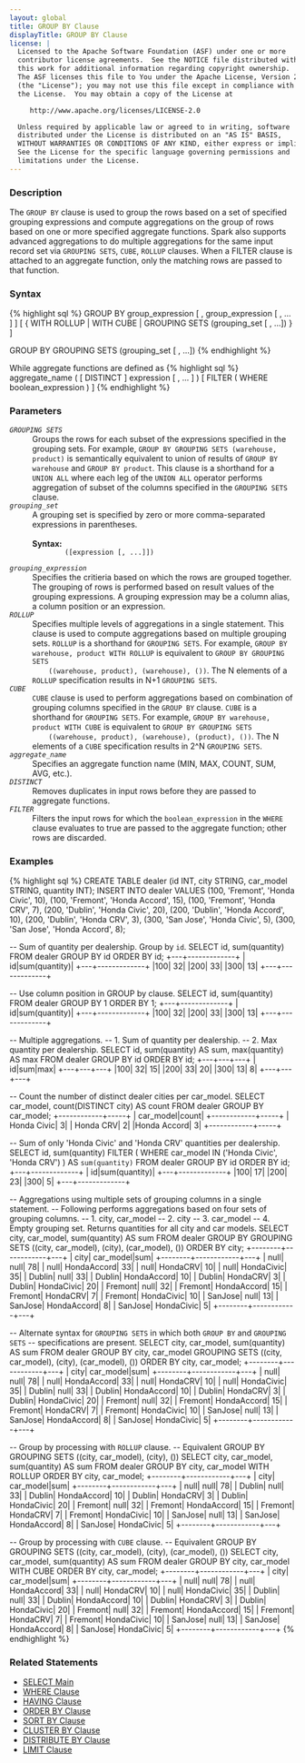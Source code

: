 ```yaml
---
layout: global
title: GROUP BY Clause
displayTitle: GROUP BY Clause
license: |
  Licensed to the Apache Software Foundation (ASF) under one or more
  contributor license agreements.  See the NOTICE file distributed with
  this work for additional information regarding copyright ownership.
  The ASF licenses this file to You under the Apache License, Version 2.0
  (the "License"); you may not use this file except in compliance with
  the License.  You may obtain a copy of the License at

     http://www.apache.org/licenses/LICENSE-2.0

  Unless required by applicable law or agreed to in writing, software
  distributed under the License is distributed on an "AS IS" BASIS,
  WITHOUT WARRANTIES OR CONDITIONS OF ANY KIND, either express or implied.
  See the License for the specific language governing permissions and
  limitations under the License.
---
```


### Description

The <code>GROUP BY</code> clause is used to group the rows based on a set of specified grouping expressions and compute aggregations on
the group of rows based on one or more specified aggregate functions. Spark also supports advanced aggregations to do multiple
aggregations for the same input record set via `GROUPING SETS`, `CUBE`, `ROLLUP` clauses.
When a FILTER clause is attached to an aggregate function, only the matching rows are passed to that function.

### Syntax

{% highlight sql %}
GROUP BY group_expression [ , group_expression [ , ... ] ]
    [ { WITH ROLLUP | WITH CUBE | GROUPING SETS (grouping_set [ , ...]) } ]

GROUP BY GROUPING SETS (grouping_set [ , ...])
{% endhighlight %}

While aggregate functions are defined as
{% highlight sql %}
aggregate_name ( [ DISTINCT ] expression [ , ... ] ) [ FILTER ( WHERE boolean_expression ) ]
{% endhighlight %}

### Parameters

<dl>
  <dt><code><em>GROUPING SETS</em></code></dt>
  <dd>
    Groups the rows for each subset of the expressions specified in the grouping sets. For example,
    <code>GROUP BY GROUPING SETS (warehouse, product)</code> is semantically equivalent
    to union of results of <code>GROUP BY warehouse</code> and <code>GROUP BY product</code>. This clause
    is a shorthand for a <code>UNION ALL</code> where each leg of the <code>UNION ALL</code>
    operator performs aggregation of subset of the columns specified in the <code>GROUPING SETS</code> clause.
  </dd>
  <dt><code><em>grouping_set</em></code></dt>
  <dd>
    A grouping set is specified by zero or more comma-separated expressions in parentheses.<br><br>
    <b>Syntax:</b>
      <code>
        ([expression [, ...]])
      </code>
  </dd>
  <dt><code><em>grouping_expression</em></code></dt>
  <dd>
    Specifies the critieria based on which the rows are grouped together. The grouping of rows is performed based on
    result values of the grouping expressions. A grouping expression may be a column alias, a column position
    or an expression.
  </dd>
  <dt><code><em>ROLLUP</em></code></dt>
  <dd>
    Specifies multiple levels of aggregations in a single statement. This clause is used to compute aggregations
    based on multiple grouping sets. <code>ROLLUP</code> is a shorthand for <code>GROUPING SETS</code>. For example,
    <code>GROUP BY warehouse, product WITH ROLLUP</code> is equivalent to <code>GROUP BY GROUPING SETS
    ((warehouse, product), (warehouse), ())</code>.
    The N elements of a <code>ROLLUP</code> specification results in N+1 <code>GROUPING SETS</code>.
  </dd>
  <dt><code><em>CUBE</em></code></dt>
  <dd>
    <code>CUBE</code> clause is used to perform aggregations based on combination of grouping columns specified in the
    <code>GROUP BY</code> clause. <code>CUBE</code> is a shorthand for <code>GROUPING SETS</code>. For example,
    <code>GROUP BY warehouse, product WITH CUBE</code> is equivalent to <code>GROUP BY GROUPING SETS
    ((warehouse, product), (warehouse), (product), ())</code>.
    The N elements of a <code>CUBE</code> specification results in 2^N <code>GROUPING SETS</code>.
  </dd>
  <dt><code><em>aggregate_name</em></code></dt>
  <dd>
    Specifies an aggregate function name (MIN, MAX, COUNT, SUM, AVG, etc.).
  </dd>
  <dt><code><em>DISTINCT</em></code></dt>
  <dd>
    Removes duplicates in input rows before they are passed to aggregate functions.
  </dd>
  <dt><code><em>FILTER</em></code></dt>
  <dd>
    Filters the input rows for which the <code>boolean_expression</code> in the <code>WHERE</code> clause evaluates
    to true are passed to the aggregate function; other rows are discarded.
  </dd>
</dl>

### Examples

{% highlight sql %}
CREATE TABLE dealer (id INT, city STRING, car_model STRING, quantity INT);
INSERT INTO dealer VALUES
    (100, 'Fremont', 'Honda Civic', 10),
    (100, 'Fremont', 'Honda Accord', 15),
    (100, 'Fremont', 'Honda CRV', 7),
    (200, 'Dublin', 'Honda Civic', 20),
    (200, 'Dublin', 'Honda Accord', 10),
    (200, 'Dublin', 'Honda CRV', 3),
    (300, 'San Jose', 'Honda Civic', 5),
    (300, 'San Jose', 'Honda Accord', 8);

-- Sum of quantity per dealership. Group by `id`.
SELECT id, sum(quantity) FROM dealer GROUP BY id ORDER BY id;
+---+-------------+
| id|sum(quantity)|
+---+-------------+
|100|           32|
|200|           33|
|300|           13|
+---+-------------+

-- Use column position in GROUP by clause.
SELECT id, sum(quantity) FROM dealer GROUP BY 1 ORDER BY 1;
+---+-------------+
| id|sum(quantity)|
+---+-------------+
|100|           32|
|200|           33|
|300|           13|
+---+-------------+

-- Multiple aggregations.
-- 1. Sum of quantity per dealership.
-- 2. Max quantity per dealership.
SELECT id, sum(quantity) AS sum, max(quantity) AS max FROM dealer GROUP BY id ORDER BY id;
+---+---+---+
| id|sum|max|
+---+---+---+
|100| 32| 15|
|200| 33| 20|
|300| 13|  8|
+---+---+---+

-- Count the number of distinct dealer cities per car_model.
SELECT car_model, count(DISTINCT city) AS count FROM dealer GROUP BY car_model;
+------------+-----+
|   car_model|count|
+------------+-----+
| Honda Civic|    3|
|   Honda CRV|    2|
|Honda Accord|    3|
+------------+-----+

-- Sum of only 'Honda Civic' and 'Honda CRV' quantities per dealership.
SELECT id, sum(quantity) FILTER (
            WHERE car_model IN ('Honda Civic', 'Honda CRV')
        ) AS `sum(quantity)` FROM dealer
    GROUP BY id ORDER BY id;
+---+-------------+
| id|sum(quantity)|
+---+-------------+
|100|           17|
|200|           23|
|300|            5|
+---+-------------+

-- Aggregations using multiple sets of grouping columns in a single statement.
-- Following performs aggregations based on four sets of grouping columns.
-- 1. city, car_model
-- 2. city
-- 3. car_model
-- 4. Empty grouping set. Returns quantities for all city and car models.
SELECT city, car_model, sum(quantity) AS sum FROM dealer
    GROUP BY GROUPING SETS ((city, car_model), (city), (car_model), ())
    ORDER BY city;
+--------+------------+---+
|    city|   car_model|sum|
+--------+------------+---+
|    null|        null| 78|
|    null| HondaAccord| 33|
|    null|    HondaCRV| 10|
|    null|  HondaCivic| 35|
|  Dublin|        null| 33|
|  Dublin| HondaAccord| 10|
|  Dublin|    HondaCRV|  3|
|  Dublin|  HondaCivic| 20|
| Fremont|        null| 32|
| Fremont| HondaAccord| 15|
| Fremont|    HondaCRV|  7|
| Fremont|  HondaCivic| 10|
| SanJose|        null| 13|
| SanJose| HondaAccord|  8|
| SanJose|  HondaCivic|  5|
+--------+------------+---+

-- Alternate syntax for `GROUPING SETS` in which both `GROUP BY` and `GROUPING SETS`
-- specifications are present.
SELECT city, car_model, sum(quantity) AS sum FROM dealer
    GROUP BY city, car_model GROUPING SETS ((city, car_model), (city), (car_model), ())
    ORDER BY city, car_model;
+--------+------------+---+
|    city|   car_model|sum|
+--------+------------+---+
|    null|        null| 78|
|    null| HondaAccord| 33|
|    null|    HondaCRV| 10|
|    null|  HondaCivic| 35|
|  Dublin|        null| 33|
|  Dublin| HondaAccord| 10|
|  Dublin|    HondaCRV|  3|
|  Dublin|  HondaCivic| 20|
| Fremont|        null| 32|
| Fremont| HondaAccord| 15|
| Fremont|    HondaCRV|  7|
| Fremont|  HondaCivic| 10|
| SanJose|        null| 13|
| SanJose| HondaAccord|  8|
| SanJose|  HondaCivic|  5|
+--------+------------+---+

-- Group by processing with `ROLLUP` clause.
-- Equivalent GROUP BY GROUPING SETS ((city, car_model), (city), ())
SELECT city, car_model, sum(quantity) AS sum FROM dealer
    GROUP BY city, car_model WITH ROLLUP
    ORDER BY city, car_model;
+--------+------------+---+
|    city|   car_model|sum|
+--------+------------+---+
|    null|        null| 78|
|  Dublin|        null| 33|
|  Dublin| HondaAccord| 10|
|  Dublin|    HondaCRV|  3|
|  Dublin|  HondaCivic| 20|
| Fremont|        null| 32|
| Fremont| HondaAccord| 15|
| Fremont|    HondaCRV|  7|
| Fremont|  HondaCivic| 10|
| SanJose|        null| 13|
| SanJose| HondaAccord|  8|
| SanJose|  HondaCivic|  5|
+--------+------------+---+

-- Group by processing with `CUBE` clause.
-- Equivalent GROUP BY GROUPING SETS ((city, car_model), (city), (car_model), ())
SELECT city, car_model, sum(quantity) AS sum FROM dealer
    GROUP BY city, car_model WITH CUBE
    ORDER BY city, car_model;
+--------+------------+---+
|    city|   car_model|sum|
+--------+------------+---+
|    null|        null| 78|
|    null| HondaAccord| 33|
|    null|    HondaCRV| 10|
|    null|  HondaCivic| 35|
|  Dublin|        null| 33|
|  Dublin| HondaAccord| 10|
|  Dublin|    HondaCRV|  3|
|  Dublin|  HondaCivic| 20|
| Fremont|        null| 32|
| Fremont| HondaAccord| 15|
| Fremont|    HondaCRV|  7|
| Fremont|  HondaCivic| 10|
| SanJose|        null| 13|
| SanJose| HondaAccord|  8|
| SanJose|  HondaCivic|  5|
+--------+------------+---+
{% endhighlight %}

### Related Statements

 * [SELECT Main](sql-ref-syntax-qry-select.html)
 * [WHERE Clause](sql-ref-syntax-qry-select-where.html)
 * [HAVING Clause](sql-ref-syntax-qry-select-having.html)
 * [ORDER BY Clause](sql-ref-syntax-qry-select-orderby.html)
 * [SORT BY Clause](sql-ref-syntax-qry-select-sortby.html)
 * [CLUSTER BY Clause](sql-ref-syntax-qry-select-clusterby.html)
 * [DISTRIBUTE BY Clause](sql-ref-syntax-qry-select-distribute-by.html)
 * [LIMIT Clause](sql-ref-syntax-qry-select-limit.html)

